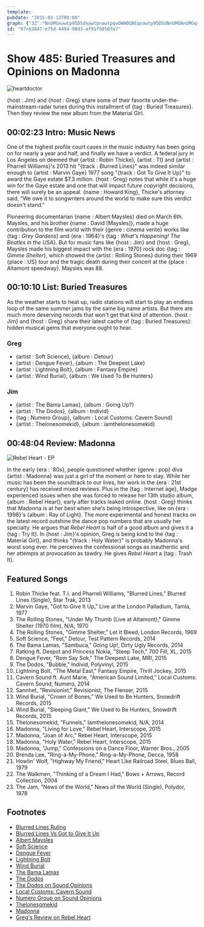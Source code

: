```yaml
---
template: 
pubdate: "2015-03-13T00:00"
graph: {"3Z":"NnUMGnawtp95DSdnawtpnawtpqvOWW0Q8Eqnawtp95DSdNnUMGNnUMGqvOWW0Q8EqNnUMG0Q8EqBJrgREqcCoUj2LUL9H91Uj2LUGqKS3Uj2LU2iZJkUj2LU2iZJkEqcCo2iZJkL9H912iZJkGqKS3EPgaNEqcCoEqcCovdZJF","GY":"X6cfdyNTyUBHm1GyNTyUPNY7dyNTyUBA0EUyNTyUZJbyyyNTyUcwnB8yNTyUjwmWvyNTyUNF0YTyNTyUepkfDyNTyUS0vMZyNTyURB6vdS0vMZBAdNFepkfDNF0YTxtWTPV0GEYjwmWvcwnB8zPEJpBBFNyZJbyyBA0EUZOY7i8bsuIPNY7d","284":"9MGtlC14AaC14AaKBfmEC14AafRPipBQsAMfRPipdhnxefRPip8aSgZfRPipBHm1GdhnxeBQsAMX6cfd"}
id: "07c63847-e75d-4494-98d3-ef91f98507e7"
---
```






# Show 485: Buried Treasures and Opinions on Madonna

![heartdoctor](https://static.soundopinions.org/images/2014/buriedtreasures_web2.jpg)

{host : Jim} and {host : Greg} share some of their favorite under-the-mainstream-radar tunes during this installment of {tag : Buried Treasures}. Then they review the new album from the Material Girl.



## 00:02:23 Intro: Music News

One of the highest profile court cases in the music industry has been going on for nearly a year and half, and finally we have a verdict. A federal jury in Los Angeles on deemed that {artist : Robin Thicke}, {artist : TI} and {artist : Pharrell Williams}'s 2013 hit "{track : Blurred Lines}" was indeed similar enough to {artist : Marvin Gaye} 1977 song "{track : Got To Give It Up}" to award the Gaye estate $7.3 million. {host : Greg} notes that while it's a huge win for the Gaye estate and one that will impact future copyright decisions, there will surely be an appeal. {name : Howard King}, Thicke's attorney said, "We owe it to songwriters around the world to make sure this verdict doesn't stand."

Pioneering documentarian {name : Albert Maysles} died on March 6th. Maysles, and his brother {name : David [Maysles]}, made a huge contribution to the film world with their {genre : cinema verite} works like {tag : *Grey Gardens*} and {era : 1964}'s {tag : *What's Happening! The Beatles in the USA*}.  But for music fans like {host : Jim} and {host : Greg}, Maysles made his biggest impact with the {era : 1970} rock doc {tag : *Gimme Shelter*}, which showed the {artist : Rolling Stones} during their 1969 {place : US} tour and the tragic death during their concert at the {place : Altamont speedway}. Maysles was 88.



## 00:10:10 List: Buried Treasures

As the weather starts to heat up, radio stations will start to play an endless loop of the same summer jams by the same big name artists. But there are much more deserving records that won't get that kind of attention. {host : Jim} and {host : Greg} share their latest cache of {tag : Buried Treasures}: hidden musical gems that everyone ought to hear.


### Greg

- {artist : Soft Science}, {album : Detour}
- {artist : Dengue Fever}, {album : The Deepest Lake}
- {artist : Lightning Bolt}, {album : Fantasy Empire}
- {artist : Wind Burial}, {album : We Used To Be Hunters}


### Jim

- {artist : The Bama Lamas}, {album : Going Up?}
- {artist : The Dodos}, {album : Individ}
- {tag : Numero Group}, {album : Local Customs: Cavern Sound}
- {artist : Thelonesomekid}, {album : iamthelonesomekid}



## 00:48:04 Review: Madonna

![Rebel Heart - EP](https://static.soundopinions.org/assets/485/2840.jpg)

In the early {era : '80s}, people questioned whether {genre : pop} diva {artist : Madonna} was just a girl of the moment or here to stay. While her music has been the soundtrack to our lives, her work in the {era : 21st century} has received mixed reviews. Plus in the {tag : Internet age}, Madge experienced issues when she was forced to release her 13th studio album, {album : Rebel Heart}, early after tracks leaked online. {host : Greg} thinks that Madonna is at her best when she's being introspective, like on {era : 1998}'s {album : Ray of Light}. The more experimental and honest tracks on the latest record outshine the dance pop numbers that are usually her specialty. He argues that *Rebel Heart* is half of a good album and gives it a {tag : Try It}. In {host : Jim}'s opinion, Greg is being kind to the {tag : Material Girl}, and thinks "{track : Holy Water}" is probably Madonna's worst song ever. He perceives the confessional songs as inauthentic and her attempts at provocation as tawdry. He gives *Rebel Heart* a {tag : Trash It}.



## Featured Songs

1. Robin Thicke feat. T.I. and Pharrell Williams, "Blurred Lines," Blurred Lines (Single), Star Trak, 2013
2. Marvin Gaye, "Got to Give It Up," Live at the London Palladium, Tamla, 1977
3. The Rolling Stones, "Under My Thumb (Live at Altamont)," Gimme Shelter (1970 film), N/A, 1970
4. The Rolling Stones, "Gimme Shelter," Let It Bleed, London Records, 1969
5. Soft Science, "Feel," Detour, Test Pattern Records, 2014
6. The Bama Lamas, "Sambuca," Going Up!, Dirty Ugly Records, 2014
7. Ratking ft. Despot and Princess Nokia, "Steep Tech," 700 Fill, XL, 2015
8. Dengue Fever, "Rom Say Sok," The Deepest Lake, MRI, 2015
9. The Dodos, "Bubble," Individ, Polyvinyl, 2015
10. Lightning Bolt, "The Metal East," Fantasy Empire, Thrill Jockey, 2015
11. Cavern Sound ft. Aunt Marie, "American Sound Limited," Local Customs: Cavern Sound, Numero, 2014
12. Sannhet, "Revisionist," Revisionist, The Flenser, 2015
13. Wind Burial, "Crown of Bones," We Used to Be Hunters, Snowdrift Records, 2015
14. Wind Burial, "Sleeping Giant," We Used to Be Hunters, Snowdrift Records, 2015
15. Thelonesomekid, "Funnels," Iamthelonesomekid, N/A, 2014
16. Madonna, "Living for Love," Rebel Heart, Interscope, 2015
17. Madonna, "Joan of Arc," Rebel Heart, Interscope, 2015
18. Madonna, "Holy Water," Rebel Heart, Interscope, 2015
19. Madonna, "Jump," Confessions on a Dance Floor, Warner Bros., 2005
20. Brenda Lee, "Ring-a-My-Phone," Ring-a-My-Phone, Decca, 1958
21. Howlin' Wolf, "Highway My Friend," Heart Like Railroad Steel, Blues Ball, 1979
22. The Walkmen, "Thinking of a Dream I Had," Bows + Arrows, Record Collection, 2004
23. The Jam, "News of the World," News of the World (Single), Polydor, 1978



## Footnotes

- [Blurred Lines Ruling](http://www.latimes.com/local/california/la-me-blurred-lines-trial-20150311-story.html#page=1)
- [Blurred Lines Vs Got to Give It Up](https://www.youtube.com/watch?v=ziz9HW2ZmmY)
- [Albert Maysles](http://www.nytimes.com/2015/03/07/movies/albert-maysles-pioneering-documentarian-dies-at-88.html)
- [Soft Science](http://testpatternrecords.bandcamp.com/album/detour)
- [Dengue Fever](http://denguefevermusic.com/)
- [Lightning Bolt](http://laserbeast.com/)
- [Wind Burial](http://windburial.bandcamp.com/)
- [The Bama Lamas](http://thebamalamas.bandcamp.com/)
- [The Dodos](http://www.dodosmusic.net/)
- [The Dodos on Sound Opinions](/show/208/)
- [Local Customs: Cavern Sound](http://numerogroup.com/products/local-customs-cavern-sound)
- [Numero Group on Sound Opinions](/show/167/)
- [Thelonesomekid](http://www.thelonesomekid.com/)
- [Madonna](http://www.madonna.com/)
- [Greg's Review on Rebel Heart](http://www.chicagotribune.com/entertainment/music/kot/ct-madonna-rebel-heart-review-new-madonna-album-20150306-column.html)